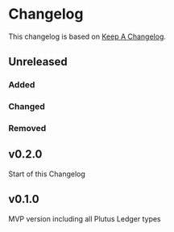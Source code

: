 # Changelog

This changelog is based on [Keep A
Changelog](https://keepachangelog.com/en/1.1.0).

## Unreleased

### Added

### Changed

### Removed

## v0.2.0

Start of this Changelog

## v0.1.0

MVP version including all Plutus Ledger types
